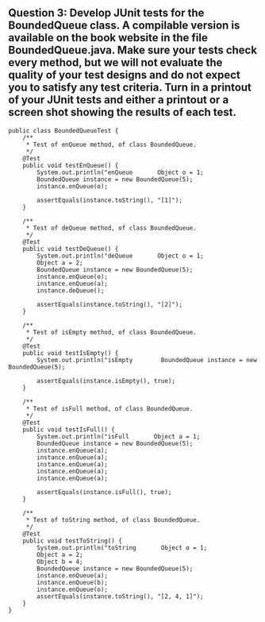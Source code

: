## **Question 3: Develop JUnit tests for the BoundedQueue class. A compilable version is available on the book website in the file BoundedQueue.java. Make sure your tests check every method, but we will not evaluate the quality of your test designs and do not expect you to satisfy any test criteria. Turn in a printout of your JUnit tests and either a printout or a screen shot showing the results of each test.** ##

```
public class BoundedQueueTest {
    /**
     * Test of enQueue method, of class BoundedQueue.
     */
    @Test
    public void testEnQueue() {
        System.out.println("enQueue       Object o = 1;
        BoundedQueue instance = new BoundedQueue(5);
        instance.enQueue(o);
        
        assertEquals(instance.toString(), "[1]");
    }

    /**
     * Test of deQueue method, of class BoundedQueue.
     */
    @Test
    public void testDeQueue() {
        System.out.println("deQueue       Object o = 1;
        Object a = 2;
        BoundedQueue instance = new BoundedQueue(5);
        instance.enQueue(o);
        instance.enQueue(a);
        instance.deQueue();
        
        assertEquals(instance.toString(), "[2]");
    }

    /**
     * Test of isEmpty method, of class BoundedQueue.
     */
    @Test
    public void testIsEmpty() {
        System.out.println("isEmpty        BoundedQueue instance = new BoundedQueue(5);

        assertEquals(instance.isEmpty(), true);
    }

    /**
     * Test of isFull method, of class BoundedQueue.
     */
    @Test
    public void testIsFull() {
        System.out.println("isFull       Object a = 1;
        BoundedQueue instance = new BoundedQueue(5);
        instance.enQueue(a);
        instance.enQueue(a);
        instance.enQueue(a);
        instance.enQueue(a);
        instance.enQueue(a);

        assertEquals(instance.isFull(), true);
    }

    /**
     * Test of toString method, of class BoundedQueue.
     */
    @Test
    public void testToString() {
        System.out.println("toString       Object o = 1;
        Object a = 2;
        Object b = 4;
        BoundedQueue instance = new BoundedQueue(5);
        instance.enQueue(a);
        instance.enQueue(b);
        instance.enQueue(o);
        assertEquals(instance.toString(), "[2, 4, 1]");
    }
}
```
